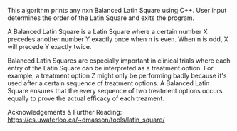 This algorithm prints any nxn Balanced Latin Square using C++. User input determines the order of the Latin Square and exits the program. 

A Balanced Latin Square is a Latin Square where a certain number X precedes another number Y exactly once when n is even. When n is odd, X will precede Y exactly twice. 

Balanced Latin Squares are especially important in clinical trials where each entry of the Latin Square can be interpreted as a treatment option. For example, a treatment option Z might only be performing badly because it's used after a certain sequence of treatment options. A Balanced Latin Square ensures that the every sequence of two treatment options occurs equally to prove the actual efficacy of each treament. 

Acknowledgements & Further Reading: https://cs.uwaterloo.ca/~dmasson/tools/latin_square/
